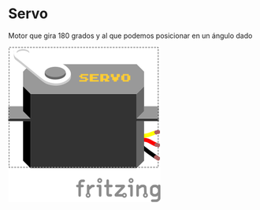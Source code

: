 # Servo

Motor que gira 180 grados y al que podemos posicionar en un ángulo dado

![](../imagenes/Servo.png)
